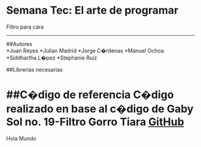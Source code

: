 # Semana Tec: El arte de programar
 Filtro para cara

***
##Autores    
	*Juan Reyes
	*Julian Madrid
	*Jorge C�rdenas
	*Manuel Ochoa
	*Siddhartha L�pez
	*Stephanie Ruiz

##Librerias necesarias




##C�digo de referencia
C�digo realizado en base al c�digo de Gaby Sol no. 19-Filtro Gorro Tiara
[GitHub](https://github.com/GabySol/OmesTutorials2020)
=======

 Hola Mundo

